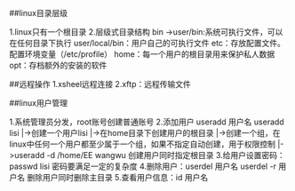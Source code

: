 ##linux目录层级

1.linux只有一个根目录
2.层级式目录结构
    bin ->user/bin:系统可执行文件，可以在任何目录下执行
    user/local/bin：用户自己的可执行文件
    etc：存放配置文件。配置环境变量（/etc/profile）
    home：每一个用户的根目录用来保护私人数据
    opt：存档额外的安装的软件

##远程操作
1.xsheel远程连接
2.xftp：远程传输文件

##linux用户管理

1.系统管理员分发，root账号创建普通账号
2.添加用户 useradd 用户名
    useradd lisi
    |->创建一个用户lisi
    |->在home目录下创建用户的根目录
    |->创建一个组，在linux中任何一个用户都至少属于一个组，如果不指定自动创建，用于权限控制
    |->useradd -d /home/EE wangwu 创建用户同时指定根目录
3.给用户设置密码：passwd lisi
    密码要满足一定的复杂度
4.删除用户：userdel 用户名 
    userdel -r 用户名 删除用户同时删除主目录
5.查看用户信息：id 用户名

